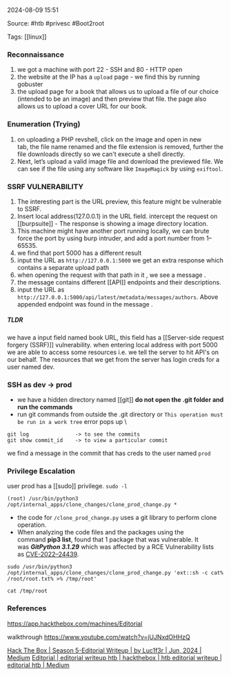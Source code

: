 
2024-08-09 15:51

Source: #htb #privesc #Boot2root 

Tags: [[linux]]
### Reconnaissance 

1. we got a machine with port 22 - SSH and 80 - HTTP open
2. the website at the IP has a `upload` page - we find this by running gobuster 
3. the upload page for a book that allows us to upload a file of our choice (intended to be an image) and then preview that file. the page also allows us to upload a cover URL for our book.
### Enumeration (Trying)

1. on uploading a PHP revshell, click on the image and open in new tab, the file name renamed and the file extension is removed, further the file downloads directly so we can't execute a shell directly.
2. Next, let’s upload a valid image file and download the previewed file. We can see if the file using any software like `ImageMagick` by using `exiftool`.
### SSRF VULNERABILITY

1. The interesting part is the URL preview, this feature might be vulnerable to SSRF.
2. Insert local address(127.0.0.1) in the URL field. intercept the request on [[burpsuite]] - The response is showing a image directory location.
3. This machine might have another port running locally, we can brute force the port by using burp intruder, and add a port number from 1–65535.
4. we find that port 5000 has a different result 
5. input the URL as `http://127.0.0.1:5000` we get an extra response which contains a separate upload path 
6. when opening the request with that path in it , we see a message .
7. the message contains different [[API]] endpoints and their descriptions.
8. input the URL as `http://127.0.0.1:5000/api/latest/metadata/messages/authors`. Above appended endpoint was found in the message . 
##### TLDR
we have a input field named book URL, this field has a [[Server-side request forgery (SSRF)]] vulnerability.
when entering local address with port 5000 we are able to access some resources i.e. we tell the server to hit API's on our behalf. The resources that we get from the server has login creds for a user named dev. 
### SSH as dev -> prod

- we have a hidden directory named [[git]]
 **do not open the .git folder and run the commands** 
- run git commands from outside the .git directory or `This operation must be run in a work tree` error pops up \

```
git log               -> to see the commits
git show commit_id    -> to view a particular commit 
```
we find a message in the commit that has creds to the user named `prod`
### Privilege Escalation 

user prod has a [[sudo]] privilege.  `sudo -l` 

```
(root) /usr/bin/python3 /opt/internal_apps/clone_changes/clone_prod_change.py *
```
- the code for `/clone_prod_change.py` uses a git library to perform clone operation.
- When analyzing the code files and the packages using the command **pip3 list**, found that 1 package that was vulnerable. It was **_GitPython 3.1.29_** which was affected by a RCE Vulnerability lists as [CVE-2022–24439](https://github.com/gitpython-developers/GitPython/issues/1515).

```shell
sudo /usr/bin/python3 /opt/internal_apps/clone_changes/clone_prod_change.py 'ext::sh -c cat% /root/root.txt% >% /tmp/root'

cat /tmp/root
```
### References
https://app.hackthebox.com/machines/Editorial

walkthrough 
https://www.youtube.com/watch?v=jUJNxdOHHzQ

[Hack The Box | Season 5-Editorial Writeup | by Luc1f3r | Jun, 2024 | Medium](https://medium.com/@nkrohitkumar2002/hack-the-box-season-5-editorial-writeup-552635f389d6)
[Editorial | editorial writeup htb | hackthebox | htb editorial writeup | editorial htb | Medium](https://medium.com/@kryntol6/editorial-htb-writeup-9610307c54ef)